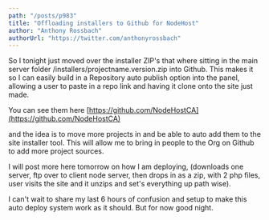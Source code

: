```yaml
---
path: "/posts/p983"
title: "Offloading installers to Github for NodeHost"
author: "Anthony Rossbach"
authorUrl: "https://twitter.com/anthonyrossbach"
---
```


So I tonight just moved over the installer ZIP's that where sitting in the main server  folder /installers/projectname.version.zip into Github. This makes it so I can easily build in a  Repository auto publish option into the panel, allowing a user to paste in a repo link and having it clone onto the site just made.

You can see them here [https://github.com/NodeHostCA](https://github.com/NodeHostCA)

and the idea is to move more projects in and be able to auto add them to the site installer tool. This will allow me to bring in people to the Org on Github to add more project sources.

I will post more here tomorrow on how I am deploying, (downloads one server, ftp over to client node server, then drops in as a zip, with 2 php files, user visits the site and it unzips and set's everything up path wise).

I can't wait to share my last 6 hours of confusion and setup to make this auto deploy system work as it should. But for now good night.